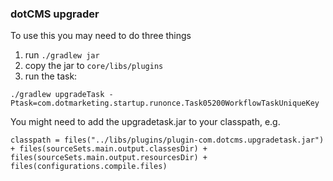 ### dotCMS upgrader

To use this you may need to do three things

1. run `./gradlew jar`
2. copy the jar to `core/libs/plugins`
3. run the task:
```
./gradlew upgradeTask -Ptask=com.dotmarketing.startup.runonce.Task05200WorkflowTaskUniqueKey
```

You might need to add the upgradetask.jar to your classpath, e.g.
```
classpath = files("../libs/plugins/plugin-com.dotcms.upgradetask.jar") + files(sourceSets.main.output.classesDir) +  files(sourceSets.main.output.resourcesDir) + files(configurations.compile.files)
```

